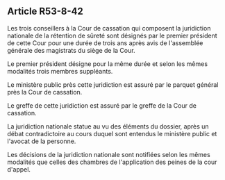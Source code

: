 Article R53-8-42
----
Les trois conseillers à la Cour de cassation qui composent la juridiction
nationale de la rétention de sûreté sont désignés par le premier président de
cette Cour pour une durée de trois ans après avis de l'assemblée générale des
magistrats du siège de la Cour.

Le premier président désigne pour la même durée et selon les mêmes modalités
trois membres suppléants.

Le ministère public près cette juridiction est assuré par le parquet général
près la Cour de cassation.

Le greffe de cette juridiction est assuré par le greffe de la Cour de cassation.

La juridiction nationale statue au vu des éléments du dossier, après un débat
contradictoire au cours duquel sont entendus le ministère public et l'avocat de
la personne.

Les décisions de la juridiction nationale sont notifiées selon les mêmes
modalités que celles des chambres de l'application des peines de la cour
d'appel.
